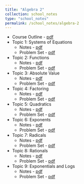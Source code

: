 ```yaml
---
title: "Algebra 2"
collection: school_notes
type: "school_notes"
permalink: /school_notes/algebra-2
---
```


* Course Outline - <a href = "https://stasyaaaaa.github.io/stasya/files/Algebra_2_Overview.pdf">pdf</a>
* Topic 1: Systems of Equations
  * Notes - <a href = "https://stasyaaaaa.github.io/stasya/files/Algebra 2 Topic 1 Notes.pdf">pdf</a>
  * Problem Set - <a href = "https://stasyaaaaa.github.io/stasya/files/Algebra 2 Problem Set 1.pdf">pdf</a>
* Topic 2: Functions
  * Notes - <a href = "https://stasyaaaaa.github.io/stasya/files/Algebra_2___Unit_2_Notes.pdf">pdf</a>
  * Problem Set - <a href = "https://stasyaaaaa.github.io/stasya/files/Algebra 2 Functions Problem Set.pdf.pdf">pdf</a>
* Topic 3: Absolute Value
  * Notes - <a href = "https://stasyaaaaa.github.io/stasya/files/Algebra_2___Unit_3_Notes.pdf">pdf</a>
  * Problem Set - <a href = "https://stasyaaaaa.github.io/stasya/files/Algebra 2 Absolute Value Problem Set.pdf">pdf</a>
* Topic 4: Factoring
  * Notes - <a href = "https://stasyaaaaa.github.io/stasya/files/Algebra_2___Unit_4_Notes.pdf">pdf</a>
  * Problem Set - <a href = "https://stasyaaaaa.github.io/stasya/files/Algebra 2 Factoring Problem Set.pdf">pdf</a>
* Topic 5: Quadratics
  * Notes - <a href = "https://stasyaaaaa.github.io/stasya/files/Algebra_2___Unit_5_Notes.pdf">pdf</a>
  * Problem Set - <a href = "https://stasyaaaaa.github.io/stasya/files/Algebra 2 Quadratics Problem Set.pdf">pdf</a>
* Topic 6: Exponents
  * Notes - <a href = "https://stasyaaaaa.github.io/stasya/files/Algebra_2___Unit_6_Notes.pdf">pdf</a>
  * Problem Set - <a href = "https://stasyaaaaa.github.io/stasya/files/Algebra_2___Unit_6_Problem_Set.pdf">pdf</a>
* Topic 7: Radicals
  * Notes - <a href = "https://stasyaaaaa.github.io/stasya/files/Algebra_2___Unit_7_Notes.pdf">pdf</a>
  * Problem Set - <a href = "https://stasyaaaaa.github.io/stasya/files/Algebra_2___Unit_7_Problem_Set.pdf">pdf</a>
* Topic 8: Rationals
  * Notes - <a href = "https://stasyaaaaa.github.io/stasya/files/Algebra_2___Unit_8_Notes.pdf">pdf</a>
  * Problem Set - <a href = "https://stasyaaaaa.github.io/stasya/files/Algebra_2___Unit_8_Problem_Set.pdf">pdf</a>
* Topic 9: Exponentials and Logs
  * Notes - <a href = "https://stasyaaaaa.github.io/stasya/files/Algebra_2___Unit_9_Notes.pdf">pdf</a>
  * Problem Set - <a href = "https://stasyaaaaa.github.io/stasya/files/Algebra_2___Unit_9_Problem_Set.pdf">pdf</a>